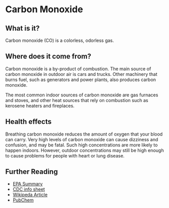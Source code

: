 # Carbon Monoxide

## What is it?
Carbon monoxide (CO) is a colorless, odorless gas.

## Where does it come from?
Carbon monoxide is a by-product of combustion. The main source of carbon monoxide in outdoor air is cars and trucks. Other machinery that burns fuel, such as generators and power plants, also produces carbon monoxide. 

The most common indoor sources of carbon monoxide are gas furnaces and stoves, and other heat sources that rely on combustion such as kerosene heaters and fireplaces.

## Health effects
Breathing carbon monoxide reduces the amount of oxygen that your blood can carry. Very high levels of carbon monoxide can cause dizziness and confusion, and may be fatal. Such high concentrations are more likely to happen indoors. However, outdoor concentrations may still be high enough to cause problems for people with heart or lung disease.

## Further Reading
* [EPA Summary](https://www.epa.gov/co-pollution/basic-information-about-carbon-monoxide-co-outdoor-air-pollution#What%20is%20CO)
* [CDC info sheet](http://www.cdc.gov/co/faqs.htm)
* [Wikipeda Article](https://en.wikipedia.org/wiki/Carbon_monoxide)
* [PubChem](https://pubchem.ncbi.nlm.nih.gov/compound/281)